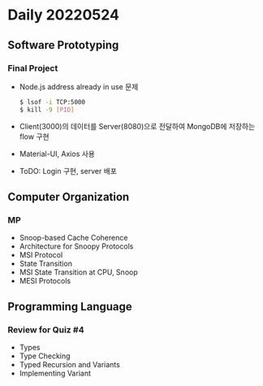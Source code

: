 Daily 20220524
===

## Software Prototyping
### Final Project
- Node.js address already in use 문제

    ```bash
    $ lsof -i TCP:5000
    $ kill -9 [PID]
    ```
- Client(3000)의 데이터를 Server(8080)으로 전달하여 MongoDB에 저장하는 flow 구현
- Material-UI, Axios 사용
- ToDO: Login 구현, server 배포

## Computer Organization
### MP
- Snoop-based Cache Coherence
- Architecture for Snoopy Protocols
- MSI Protocol
- State Transition
- MSI State Transition at CPU, Snoop
- MESI Protocols

## Programming Language
### Review for Quiz #4
- Types
- Type Checking
- Typed Recursion and Variants
- Implementing Variant